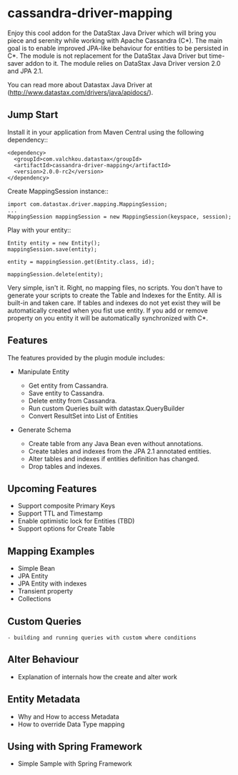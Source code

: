 cassandra-driver-mapping
========================

Enjoy this cool addon for the DataStax Java Driver which will bring you piece and serenity while working with Apache Cassandra (C*).
The main goal is to enable improved JPA-like behaviour for entities to be persisted in C*.
The module is not replacement for the DataStax Java Driver but time-saver addon to it.
The module relies on DataStax Java Driver version 2.0 and JPA 2.1.

You can read more about Datastax Java Driver at (http://www.datastax.com/drivers/java/apidocs/).

Jump Start
----------

Install it in your application from Maven Central using the following dependency::

    <dependency>
      <groupId>com.valchkou.datastax</groupId>
      <artifactId>cassandra-driver-mapping</artifactId>
      <version>2.0.0-rc2</version>
    </dependency>

Create MappingSession instance::

	import com.datastax.driver.mapping.MappingSession;
    ...
    MappingSession mappingSession = new MappingSession(keyspace, session);
 
Play with your entity::   

	Entity entity = new Entity();
    mappingSession.save(entity);
    
    entity = mappingSession.get(Entity.class, id);
    
    mappingSession.delete(entity);	

Very simple, isn't it. Right, no mapping files, no scripts. You don't have to generate your scripts to create the Table and Indexes for the Entity.
All is built-in and taken care. If tables and indexes do not yet exist they will be automatically created when you fist use entity.
If you add or remove property on you entity it will be automatically synchronized with C*. 

Features
--------

The features provided by the plugin module includes:
  - Manipulate Entity
  	* Get entity from Cassandra.
  	* Save entity to Cassandra.
	* Delete entity from Cassandra.
	* Run custom Queries built with datastax.QueryBuilder
	* Convert ResultSet into List of Entities

  - Generate Schema
  	* Create table from any Java Bean even without annotations. 
  	* Create tables and indexes from the JPA 2.1 annotated entities.
  	* Alter tables and indexes if entities definition has changed.
  	* Drop tables and indexes.

Upcoming Features
-----------
   - Support composite Primary Keys
   - Support TTL and Timestamp
   - Enable optimistic lock for Entities (TBD)
   - Support options for Create Table 

Mapping Examples
----------------

   - Simple Bean
   - JPA Entity
   - JPA Entity with indexes 
   - Transient property
   - Collections

Custom Queries
--------------
	- building and running queries with custom where conditions

Alter Behaviour
----------------
   - Explanation of internals how the create and alter work

Entity Metadata
---------------
   - Why and How to access Metadata
   - How to override Data Type mapping

Using with Spring Framework 
---------------------------
   - Simple Sample with Spring Framework
	

